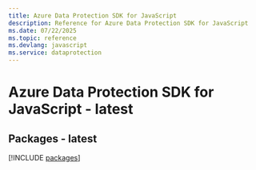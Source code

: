 ```yaml
---
title: Azure Data Protection SDK for JavaScript
description: Reference for Azure Data Protection SDK for JavaScript
ms.date: 07/22/2025
ms.topic: reference
ms.devlang: javascript
ms.service: dataprotection
---
```

# Azure Data Protection SDK for JavaScript - latest
## Packages - latest
[!INCLUDE [packages](data-protection-index.md)]